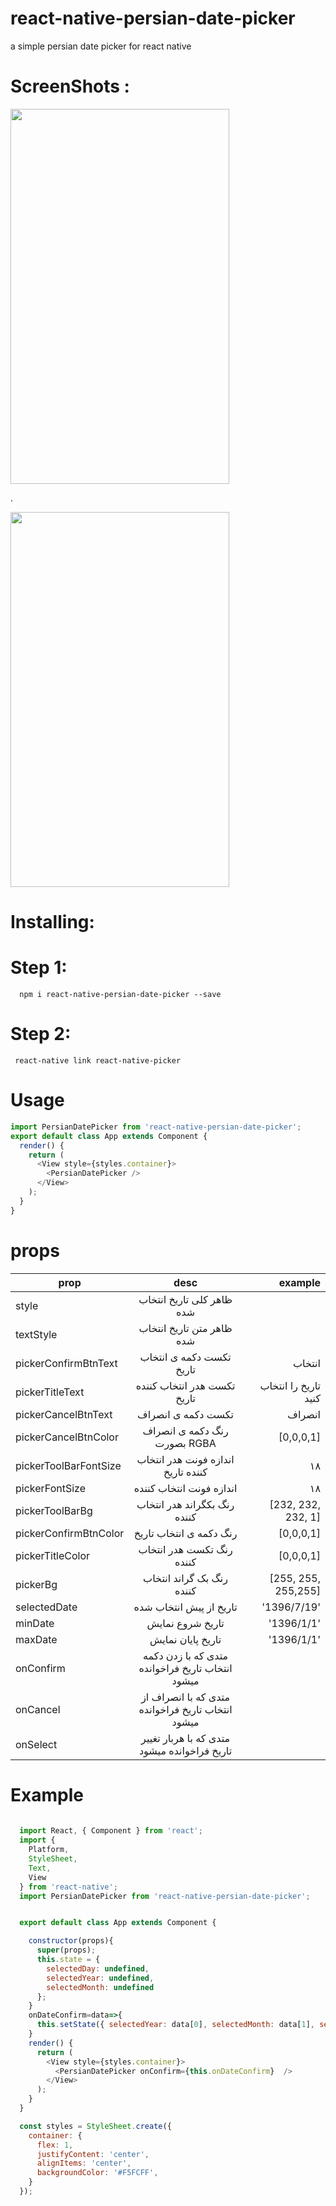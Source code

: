 # react-native-persian-date-picker
a simple persian date picker for react native

# ScreenShots : 
<img src="http://up.upinja.com/8zxn9.png" width="350" height="600"/>

.

<img src="https://cdn.pbrd.co/images/GPY2PdA.png" width="350" height="600"/> 

# Installing:
   # Step 1:
      npm i react-native-persian-date-picker --save
   # Step 2:
     react-native link react-native-picker
     
# Usage
```javascript
import PersianDatePicker from 'react-native-persian-date-picker';
export default class App extends Component {
  render() {
    return (
      <View style={styles.container}>
        <PersianDatePicker />
      </View>
    );
  }
}
```
# props

| prop          |      desc     | example  |
| ------------- |:-------------:| -----:   |
|    style      | ظاهر کلی تاریخ انتخاب شده |     |
| textStyle     | ظاهر متن تاریخ انتخاب شده       |       |
| pickerConfirmBtnText | تکست دکمه ی انتخاب تاریخ      |    انتخاب    |
| pickerTitleText | تکست هدر انتخاب کننده تاریخ      |    تاریخ را انتخاب کنید    |
| pickerCancelBtnText | تکست دکمه ی انصراف       |    انصراف    |
| pickerCancelBtnColor | رنگ دکمه ی انصراف بصورت RGBA      |    [0,0,0,1]    |
| pickerToolBarFontSize | اندازه فونت هدر انتخاب کننده تاریخ      |    ۱۸    |
| pickerFontSize | اندازه فونت انتخاب کننده      |    ۱۸    |
| pickerToolBarBg | رنگ بکگراند هدر انتخاب کننده      |    [232, 232, 232, 1]    |
| pickerConfirmBtnColor | رنگ دکمه ی انتخاب تاریخ      |    [0,0,0,1]    |
| pickerTitleColor | رنگ تکست هدر انتخاب کننده      |    [0,0,0,1]    |
| pickerBg | رنگ بک گراند انتخاب کننده      |    [255, 255, 255,255]    |
| selectedDate | تاریخ از پیش انتخاب شده      |    '1396/7/19'    |
| minDate | تاریخ شروع نمایش      |   '1396/1/1'    |
| maxDate | تاریخ پایان نمایش      |   '1396/1/1'    |
| onConfirm | متدی که با زدن دکمه انتخاب تاریخ فراخوانده میشود      |        |
| onCancel | متدی که با انصراف از انتخاب تاریخ فراخوانده میشود      |        |
| onSelect | متدی که با هربار تغییر تاریخ فراخوانده میشود      |        |


# Example
  ```javascript
      
    import React, { Component } from 'react';
    import {
      Platform,
      StyleSheet,
      Text,
      View
    } from 'react-native';
    import PersianDatePicker from 'react-native-persian-date-picker';


    export default class App extends Component {

      constructor(props){
        super(props);
        this.state = {
          selectedDay: undefined,
          selectedYear: undefined,
          selectedMonth: undefined
        };
      }
      onDateConfirm=data=>{
        this.setState({ selectedYear: data[0], selectedMonth: data[1], selectedDay: data[2] });
      }
      render() {
        return (
          <View style={styles.container}>
            <PersianDatePicker onConfirm={this.onDateConfirm}  />
          </View>
        );
      }
    }

    const styles = StyleSheet.create({
      container: {
        flex: 1,
        justifyContent: 'center',
        alignItems: 'center',
        backgroundColor: '#F5FCFF',
      }
    }); 
 ```

